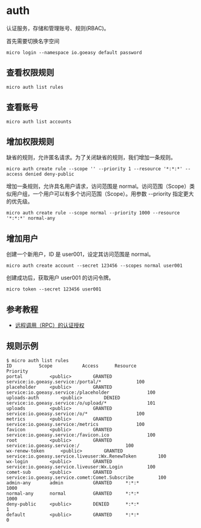 # auth

认证服务，存储和管理账号、规则(RBAC)。

首先需要切换名字空间

    micro login --namespace io.goeasy default password

## 查看权限规则

    micro auth list rules

## 查看账号

    micro auth list accounts

## 增加权限规则

缺省的规则，允许匿名请求。为了关闭缺省的规则，我们增加一条规则。

    micro auth create rule --scope '' --priority 1 --resource '*:*:*' --access denied deny-public

增加一条规则，允许具名用户请求，访问范围是 normal。访问范围（Scope）类似用户组，一个用户可以有多个访问范围（Scope）。用参数 --priority 指定更大的优先级。

    micro auth create rule --scope normal --priority 1000 --resource '*:*:*' normal-any

## 增加用户

创建一个新用户，ID 是 user001，设定其访问范围是 normal。

    micro auth create account --secret 123456 --scopes normal user001

创建成功后，获取用户 user001 的访问令牌。

    micro token --secret 123456 user001

## 参考教程

* [远程调用（RPC）的认证授权](https://nano-kit.github.io/go-micro-in-action/rpc-auth.html)

## 规则示例

```
$ micro auth list rules
ID			Scope			Access		Resource							Priority
portal			<public>		GRANTED		service:io.goeasy.service:/portal/*				100
placeholder		<public>		GRANTED		service:io.goeasy.service:/placeholder				100
uploads-auth		<public>		DENIED		service:io.goeasy.service:/o/upload/*				101
uploads			<public>		GRANTED		service:io.goeasy.service:/o/*					100
metrics			<public>		GRANTED		service:io.goeasy.service:/metrics				100
favicon			<public>		GRANTED		service:io.goeasy.service:/favicon.ico				100
root			<public>		GRANTED		service:io.goeasy.service:/					100
wx-renew-token		<public>		GRANTED		service:io.goeasy.service.liveuser:Wx.RenewToken		100
wx-login		<public>		GRANTED		service:io.goeasy.service.liveuser:Wx.Login			100
comet-sub		<public>		GRANTED		service:io.goeasy.service.comet:Comet.Subscribe			100
admin-any		admin			GRANTED		*:*:*								1000
normal-any		normal			GRANTED		*:*:*								1000
deny-public		<public>		DENIED		*:*:*								1
default			<public>		GRANTED		*:*:*								0
```
